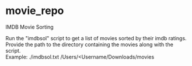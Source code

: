 # movie_repo
IMDB Movie Sorting

Run the "imdbsol" script to get a list of movies sorted by their imdb ratings.<br />
Provide the path to the directory containing the movies along with the script.<br />
Example: ./imdbsol.txt /Users/<Username/Downloads/movies
